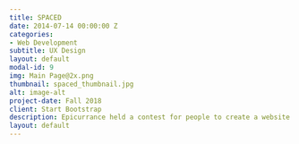 ```yaml
---
title: SPACED
date: 2014-07-14 00:00:00 Z
categories:
- Web Development
subtitle: UX Design
layout: default
modal-id: 9
img: Main Page@2x.png
thumbnail: spaced_thumbnail.jpg
alt: image-alt
project-date: Fall 2018
client: Start Bootstrap
description: Epicurrance held a contest for people to create a website and logo for the fictional company, SPACED. A space travel company that aims to send people to space and back, safely. The goal of the site is to encourage users to buy tickets to the moon and other space excursions. To view the prototype click <a href="https://invis.io/37HJPPKWFVU#/293701925_Main_Page" target="_blank">here</a>
layout: default
---
```

